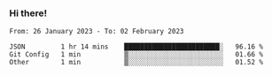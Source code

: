 ### Hi there!

<!--START_SECTION:waka-->

```text
From: 26 January 2023 - To: 02 February 2023

JSON         1 hr 14 mins    ████████████████████████░   96.16 %
Git Config   1 min           ▒░░░░░░░░░░░░░░░░░░░░░░░░   01.66 %
Other        1 min           ▒░░░░░░░░░░░░░░░░░░░░░░░░   01.52 %
```

<!--END_SECTION:waka-->
